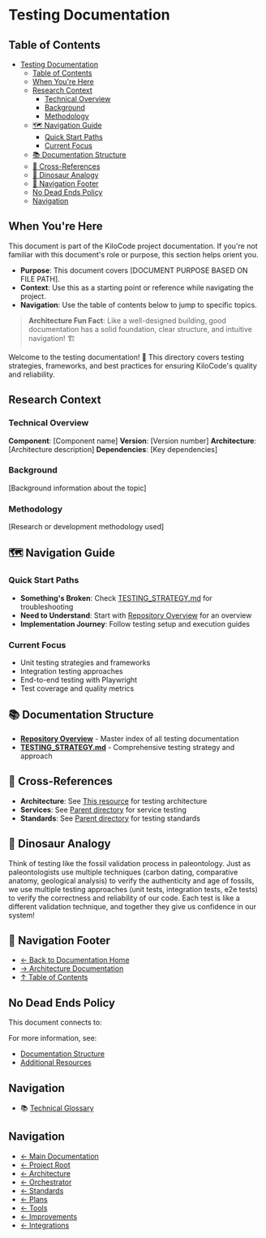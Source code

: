 # Testing Documentation
## Table of Contents

- [Testing Documentation](#testing-documentation)
  - [Table of Contents](#table-of-contents)
  - [When You're Here](#when-youre-here)
  - [Research Context](#research-context)
    - [Technical Overview](#technical-overview)
    - [Background](#background)
    - [Methodology](#methodology)
  - [🗺️ Navigation Guide](#-navigation-guide)
    - [Quick Start Paths](#quick-start-paths)
    - [Current Focus](#current-focus)
  - [📚 Documentation Structure](#-documentation-structure)
  - [🔗 Cross-References](#-crossreferences)
  - [🦕 Dinosaur Analogy](#-dinosaur-analogy)
  - [🧭 Navigation Footer](#-navigation-footer)
  - [No Dead Ends Policy](#no-dead-ends-policy)
  - [Navigation](#navigation)

## When You're Here

This document is part of the KiloCode project documentation. If you're not familiar with this
document's role or purpose, this section helps orient you.

- **Purpose**: This document covers \[DOCUMENT PURPOSE BASED ON FILE PATH].
- **Context**: Use this as a starting point or reference while navigating the project.
- **Navigation**: Use the table of contents below to jump to specific topics.

> **Architecture Fun Fact**: Like a well-designed building, good documentation has a solid
> foundation, clear structure, and intuitive navigation! 🏗️

Welcome to the testing documentation! 🧪 This directory covers testing strategies, frameworks, and
best practices for ensuring KiloCode's quality and reliability.

## Research Context

### Technical Overview

**Component**: \[Component name]
**Version**: \[Version number]
**Architecture**: \[Architecture description]
**Dependencies**: \[Key dependencies]

### Background

\[Background information about the topic]

### Methodology

\[Research or development methodology used]

## 🗺️ Navigation Guide

### Quick Start Paths

- **Something's Broken**: Check [TESTING\_STRATEGY.md](TESTING_STRATEGY.md) for troubleshooting
- **Need to Understand**: Start with [Repository Overview](README.md) for an overview
- **Implementation Journey**: Follow testing setup and execution guides

### Current Focus
- Unit testing strategies and frameworks
- Integration testing approaches
- End-to-end testing with Playwright
- Test coverage and quality metrics

## 📚 Documentation Structure

- **[Repository Overview](README.md)** - Master index of all testing documentation
- **[TESTING\_STRATEGY.md](TESTING_STRATEGY.md)** - Comprehensive testing strategy and approach

## 🔗 Cross-References

- **Architecture**: See [This resource](../architecture/) for testing architecture
- **Services**: See [Parent directory](../services/) for service testing
- **Standards**: See [Parent directory](../standards/) for testing standards

## 🦕 Dinosaur Analogy

Think of testing like the fossil validation process in paleontology. Just as paleontologists use
multiple techniques (carbon dating, comparative anatomy, geological analysis) to verify the
authenticity and age of fossils, we use multiple testing approaches (unit tests, integration tests,
e2e tests) to verify the correctness and reliability of our code. Each test is like a different
validation technique, and together they give us confidence in our system!

## 🧭 Navigation Footer
- [← Back to Documentation Home](../README.md)
- [→ Architecture Documentation](../architecture/README.md)
- [↑ Table of Contents](../README.md)

## No Dead Ends Policy

This document connects to:

For more information, see:
- [Documentation Structure](../architecture/README.md)
- [Additional Resources](../tools/README.md)


## Navigation

- 📚 [Technical Glossary](../GLOSSARY.md)

## Navigation
- [← Main Documentation](README.md)
- [← Project Root](README.md)
- [← Architecture](../architecture/README.md)
- [← Orchestrator](../orchestrator/README.md)
- [← Standards](standards/README.md)
- [← Plans](plans/README.md)
- [← Tools](tools/README.md)
- [← Improvements](improvements/README.md)
- [← Integrations](integrations/README.md)
